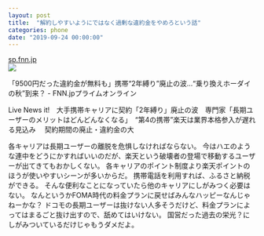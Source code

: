 ```yaml
---
layout: post
title:  "解約しやすいようにではなく過剰な違約金をやめろという話"
categories: phone
date: "2019-09-24 00:00:00"
---
```



<div class="card">
  <a href="https://sp.fnn.jp/posts/00048079HDK/201909061911_livenewsit_HDK"></a>
  <div class="card__header">
    <a href="https://sp.fnn.jp/posts/00048079HDK/201909061911_livenewsit_HDK">sp.fnn.jp</a>
  </div>
  <div class="card__image">
    <img src="https://www.fnn.jp/image/program/00048079HDK?n=1s=12_l">
  </div>
  <div class="card__title">
    <p>「9500円だった違約金が無料も」携帯“2年縛り”廃止の波…“乗り換えホーダイの秋”到来？  - FNN.jpプライムオンライン</p>
  </div>
  <div class="card__description">
    <p>Live News it!　大手携帯キャリアに契約「2年縛り」廃止の波　専門家「長期ユーザーのメリットはどんどんなくなる」　“第4の携帯”楽天は業界本格参入が遅れる見込み 　契約期間の廃止・違約金の大</p>
  </div>
</div>


各キャリアは長期ユーザーの離脱を危惧しなければならない。
今はハエのような連中をどうにかすればいいのだが、楽天という破壊者の登場で移動するユーザーが出てきてもおかしくない。
各キャリアのポイント制度より楽天ポイントのほうが使いやすいシーンが多いからだ。
携帯電話を利用すれば、ふるさと納税ができる。
そんな便利なことになっていたら他のキャリアにしがみつく必要はない。
なんというかFOMA時代の料金プランに戻せばみんなハッピーなんじゃねーかな？
ドコモの長期ユーザーは抜けない人多そうだけど、料金プランによってはまるごと抜け出すので、舐めてはいけない。
国営だった過去の栄光？にしがみついているだけじゃもうダメだよ。
